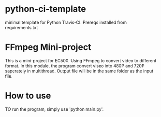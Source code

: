 # python-ci-template
minimal template for Python Travis-CI. Prereqs installed from requirements.txt

# FFmpeg Mini-project
This is a mini-project for EC500. Using FFmpeg to convert video to different format.
In this module, the program convert viseo into 480P and 720P saperately in multithread.
Output file will be in the same folder as the input file.

# How to use
TO run the program, simply use 'python main.py'.
